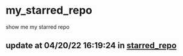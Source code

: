 # my_starred_repo
show me my starred repo

update at 04/20/22 16:19:24 in [starred_repo](./index.html)
---

